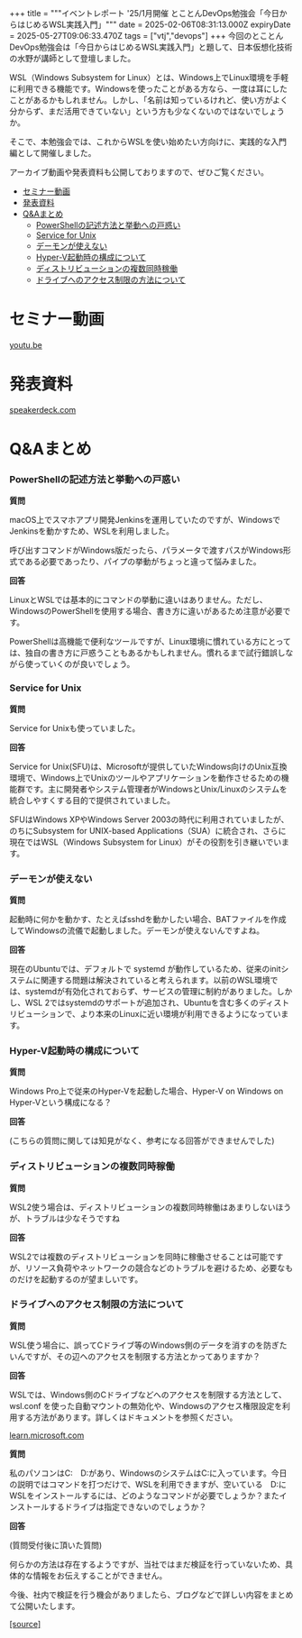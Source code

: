 +++
title = """イベントレポート '25/1月開催 とことんDevOps勉強会「今日からはじめるWSL実践入門」"""
date = 2025-02-06T08:31:13.000Z
expiryDate = 2025-05-27T09:06:33.470Z
tags = ["vtj","devops"]
+++
今回のとことんDevOps勉強会は「今日からはじめるWSL実践入門」と題して、日本仮想化技術の水野が講師として登壇しました。

WSL（Windows Subsystem for Linux）とは、Windows上でLinux環境を手軽に利用できる機能です。Windowsを使ったことがある方なら、一度は耳にしたことがあるかもしれません。しかし、「名前は知っているけれど、使い方がよく分からず、まだ活用できていない」という方も少なくないのではないでしょうか。

そこで、本勉強会では、これからWSLを使い始めたい方向けに、実践的な入門編として開催しました。

アーカイブ動画や発表資料も公開しておりますので、ぜひご覧ください。

*   [セミナー動画](#セミナー動画)
*   [発表資料](#発表資料)
*   [Q&Aまとめ](#QAまとめ)
    *   [PowerShellの記述方法と挙動への戸惑い](#PowerShellの記述方法と挙動への戸惑い)
    *   [Service for Unix](#Service-for-Unix)
    *   [デーモンが使えない](#デーモンが使えない)
    *   [Hyper-V起動時の構成について](#Hyper-V起動時の構成について)
    *   [ディストリビューションの複数同時稼働](#ディストリビューションの複数同時稼働)
    *   [ドライブへのアクセス制限の方法について](#ドライブへのアクセス制限の方法について)

セミナー動画
======

[youtu.be](https://youtu.be/gZqQ7DC0_hw)

発表資料
====

[speakerdeck.com](https://speakerdeck.com/devops_vtj/jin-ri-karahazimeruwslshi-jian-ru-men)

Q&Aまとめ
======

### PowerShellの記述方法と挙動への戸惑い

**質問**

macOS上でスマホアプリ開発Jenkinsを運用していたのですが、WindowsでJenkinsを動かすため、WSLを利用しました。

呼び出すコマンドがWindows版だったら、パラメータで渡すパスがWindows形式である必要であったり、パイプの挙動がちょっと違って悩みました。

**回答**

LinuxとWSLでは基本的にコマンドの挙動に違いはありません。ただし、WindowsのPowerShellを使用する場合、書き方に違いがあるため注意が必要です。

PowerShellは高機能で便利なツールですが、Linux環境に慣れている方にとっては、独自の書き方に戸惑うこともあるかもしれません。慣れるまで試行錯誤しながら使っていくのが良いでしょう。

### Service for Unix

**質問**

Service for Unixも使っていました。

**回答**

Service for Unix(SFU)は、Microsoftが提供していたWindows向けのUnix互換環境で、Windows上でUnixのツールやアプリケーションを動作させるための機能群です。主に開発者やシステム管理者がWindowsとUnix/Linuxのシステムを統合しやすくする目的で提供されていました。

SFUはWindows XPやWindows Server 2003の時代に利用されていましたが、のちにSubsystem for UNIX-based Applications（SUA）に統合され、さらに現在ではWSL（Windows Subsystem for Linux）がその役割を引き継いでいます。

### デーモンが使えない

**質問**

起動時に何かを動かす、たとえばsshdを動かしたい場合、BATファイルを作成してWindowsの流儀で起動しました。デーモンが使えないんですよね。

**回答**

現在のUbuntuでは、デフォルトで systemd が動作しているため、従来のinitシステムに関連する問題は解決されていると考えられます。以前のWSL環境では、systemdが有効化されておらず、サービスの管理に制約がありました。しかし、WSL 2ではsystemdのサポートが追加され、Ubuntuを含む多くのディストリビューションで、より本来のLinuxに近い環境が利用できるようになっています。

### Hyper-V起動時の構成について

**質問**

Windows Pro上で従来のHyper-Vを起動した場合、Hyper-V on Windows on Hyper-Vという構成になる？

**回答**

(こちらの質問に関しては知見がなく、参考になる回答ができませんでした)

### ディストリビューションの複数同時稼働

**質問**

WSL2使う場合は、ディストリビューションの複数同時稼働はあまりしないほうが、トラブルは少なそうですね

**回答**

WSL2では複数のディストリビューションを同時に稼働させることは可能ですが、リソース負荷やネットワークの競合などのトラブルを避けるため、必要なものだけを起動するのが望ましいです。

### ドライブへのアクセス制限の方法について

**質問**

WSL使う場合に、誤ってCドライブ等のWindows側のデータを消すのを防ぎたいんですが、その辺へのアクセスを制限する方法とかってありますか？

**回答**

WSLでは、Windows側のCドライブなどへのアクセスを制限する方法として、wsl.conf を使った自動マウントの無効化や、Windowsのアクセス権限設定を利用する方法があります。詳しくはドキュメントを参照ください。

[learn.microsoft.com](https://learn.microsoft.com/ja-jp/windows/wsl/file-permissions?utm_source=chatgpt.com)

**質問**

私のパソコンはC:　D:があり、WindowsのシステムはC:に入っています。今日の説明ではコマンドを打つだけで、WSLを利用できますが、空いている　D:にWSLをインストールするには、どのようなコマンドが必要でしょうか？またインストールするドライブは指定できないのでしょうか？

**回答**

(質問受付後に頂いた質問)

何らかの方法は存在するようですが、当社ではまだ検証を行っていないため、具体的な情報をお伝えすることができません。

今後、社内で検証を行う機会がありましたら、ブログなどで詳しい内容をまとめて公開いたします。

[[source]](https://devops-blog.virtualtech.jp/entry/20250206/1738830673)
